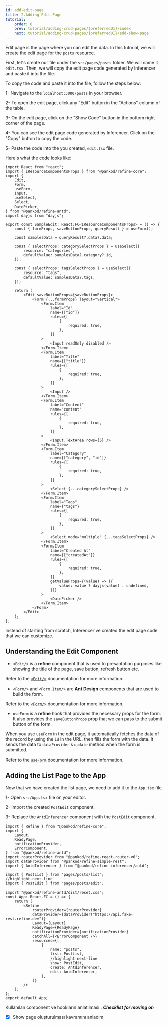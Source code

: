 ```yaml
---
id: add-edit-page
title: 2.Adding Edit Page
tutorial:
    order: 0
    prev: tutorial/adding-crud-pages/{preferredUI}/index
    next: tutorial/adding-crud-pages/{preferredUI}/add-show-page
---
```


Edit page is the page where you can edit the data. In this tutorial, we will create the edit page for the `posts` resource.

First, let's create our file under the `src/pages/posts` folder. We will name it `edit.tsx`. Then, we will copy the edit page code generated by Inferencer and paste it into the file.

To copy the code and paste it into the file, follow the steps below:

1- Navigate to the `localhost:3000/posts` in your browser.

2- To open the edit page, click any "Edit" button in the "Actions" column of the table.

3- On the edit page, click on the "Show Code" button in the bottom right corner of the page.

4- You can see the edit page code generated by Inferencer. Click on the "Copy" button to copy the code.

5- Paste the code into the you created, `edit.tsx` file.

Here's what the code looks like:

```tsx title="src/pages/posts/edit.tsx"
import React from "react";
import { IResourceComponentsProps } from "@pankod/refine-core";
import {
    Edit,
    Form,
    useForm,
    Input,
    useSelect,
    Select,
    DatePicker,
} from "@pankod/refine-antd";
import dayjs from "dayjs";

export const SampleEdit: React.FC<IResourceComponentsProps> = () => {
    const { formProps, saveButtonProps, queryResult } = useForm();

    const samplesData = queryResult?.data?.data;

    const { selectProps: categorySelectProps } = useSelect({
        resource: "categories",
        defaultValue: samplesData?.category?.id,
    });

    const { selectProps: tagsSelectProps } = useSelect({
        resource: "tags",
        defaultValue: samplesData?.tags,
    });

    return (
        <Edit saveButtonProps={saveButtonProps}>
            <Form {...formProps} layout="vertical">
                <Form.Item
                    label="Id"
                    name={["id"]}
                    rules={[
                        {
                            required: true,
                        },
                    ]}
                >
                    <Input readOnly disabled />
                </Form.Item>
                <Form.Item
                    label="Title"
                    name={["title"]}
                    rules={[
                        {
                            required: true,
                        },
                    ]}
                >
                    <Input />
                </Form.Item>
                <Form.Item
                    label="Content"
                    name="content"
                    rules={[
                        {
                            required: true,
                        },
                    ]}
                >
                    <Input.TextArea rows={5} />
                </Form.Item>
                <Form.Item
                    label="Category"
                    name={["category", "id"]}
                    rules={[
                        {
                            required: true,
                        },
                    ]}
                >
                    <Select {...categorySelectProps} />
                </Form.Item>
                <Form.Item
                    label="Tags"
                    name={"tags"}
                    rules={[
                        {
                            required: true,
                        },
                    ]}
                >
                    <Select mode="multiple" {...tagsSelectProps} />
                </Form.Item>
                <Form.Item
                    label="Created At"
                    name={["createdAt"]}
                    rules={[
                        {
                            required: true,
                        },
                    ]}
                    getValueProps={(value) => ({
                        value: value ? dayjs(value) : undefined,
                    })}
                >
                    <DatePicker />
                </Form.Item>
            </Form>
        </Edit>
    );
};
```

Instead of starting from scratch, Inferencer've created the edit page code that we can customize.

## Understanding the Edit Component

-   `<Edit/>` is a **refine** component that is used to presantation purposes like showing the title of the page, save button, refresh button etc.

Refer to the [`<Edit/>`](/docs/api-reference/antd/components/basic-views/edit) documentation for more information.

-   `<Form/>` and `<Form.Item/>` are **Ant Design** components that are used to build the form.

Refer to the [`<Form/>`](https://ant.design/components/form/) documentation for more information.

-   `useForm` is a **refine** hook that provides the necessary props for the form. It also provides the `saveButtonProps` prop that we can pass to the submit button of the form.

When you use `useForm` in the edit page, it automatically fetches the data of the record by using the `id` in the URL, then fills the form with the data. It sends the data to `dataProvider`'s `update` method when the form is submitted.

Refer to the [`useForm`](/docs/api-reference/core/hooks/use-form) documentation for more information.

## Adding the List Page to the App

Now that we have created the list page, we need to add it to the `App.tsx` file.

1- Open `src/App.tsx` file on your editor.

2- Import the created `PostEdit` component.

3- Replace the `AntdInferencer` component with the `PostEdit` component.

```tsx title="src/App.tsx"
import { Refine } from "@pankod/refine-core";
import {
    Layout,
    ReadyPage,
    notificationProvider,
    ErrorComponent,
} from "@pankod/refine-antd";
import routerProvider from "@pankod/refine-react-router-v6";
import dataProvider from "@pankod/refine-simple-rest";
import { AntdInferencer } from "@pankod/refine-inferencer/antd";

import { PostList } from "pages/posts/list";
//highlight-next-line
import { PostEdit } from "pages/posts/edit";

import "@pankod/refine-antd/dist/reset.css";
const App: React.FC = () => {
    return (
        <Refine
            routerProvider={routerProvider}
            dataProvider={dataProvider("https://api.fake-rest.refine.dev")}
            Layout={Layout}
            ReadyPage={ReadyPage}
            notificationProvider={notificationProvider}
            catchAll={<ErrorComponent />}
            resources={[
                {
                    name: "posts",
                    list: PostList,
                    //highlight-next-line
                    show: PostEdit,
                    create: AntdInferencer,
                    edit: AntdInferencer,
                },
            ]}
        />
    );
};
export default App;
```

Kullanılan component ve hookların anlatılması..
**_Checklist for moving on_**

-   [x] Show page oluşturulması kavramını anladım
